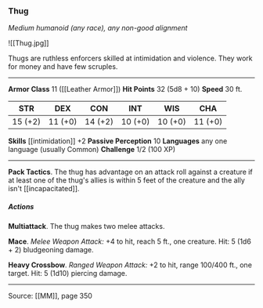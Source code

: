 ### Thug
_Medium humanoid (any race), any non-good alignment_

![[Thug.jpg]]

Thugs are ruthless enforcers skilled at intimidation and violence. They work for money and have few scruples.





---

**Armor Class** 11 ([[Leather Armor]])
**Hit Points** 32 (5d8 + 10)
**Speed** 30 ft.

| STR     | DEX     | CON     | INT     | WIS     | CHA     |
|---------|---------|---------|---------|---------|---------|
| 15 (+2) | 11 (+0) | 14 (+2) | 10 (+0) | 10 (+0) | 11 (+0) |

**Skills** [[intimidation]] +2
**Passive Perception** 10
**Languages** any one language (usually Common)
**Challenge** 1/2 (100 XP)

---

**Pack Tactics**. The thug has advantage on an attack roll against a creature if at least one of the thug's allies is within 5 feet of the creature and the ally isn't [[incapacitated]].

##### Actions
**Multiattack**. The thug makes two melee attacks.

**Mace**. _Melee Weapon Attack:_ +4 to hit, reach 5 ft., one creature. Hit: 5 (1d6 + 2) bludgeoning damage.

**Heavy Crossbow**. _Ranged Weapon Attack:_ +2 to hit, range 100/400 ft., one target. Hit: 5 (1d10) piercing damage.


---

Source: [[MM]], page 350